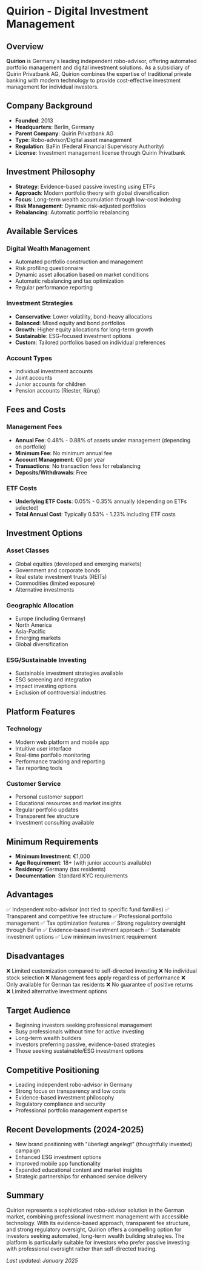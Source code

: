 # Quirion - Digital Investment Management

## Overview
**Quirion** is Germany's leading independent robo-advisor, offering automated portfolio management and digital investment solutions. As a subsidiary of Quirin Privatbank AG, Quirion combines the expertise of traditional private banking with modern technology to provide cost-effective investment management for individual investors.

## Company Background
- **Founded**: 2013
- **Headquarters**: Berlin, Germany
- **Parent Company**: Quirin Privatbank AG
- **Type**: Robo-advisor/Digital asset management
- **Regulation**: BaFin (Federal Financial Supervisory Authority)
- **License**: Investment management license through Quirin Privatbank

## Investment Philosophy
- **Strategy**: Evidence-based passive investing using ETFs
- **Approach**: Modern portfolio theory with global diversification
- **Focus**: Long-term wealth accumulation through low-cost indexing
- **Risk Management**: Dynamic risk-adjusted portfolios
- **Rebalancing**: Automatic portfolio rebalancing

## Available Services

### Digital Wealth Management
- Automated portfolio construction and management
- Risk profiling questionnaire
- Dynamic asset allocation based on market conditions
- Automatic rebalancing and tax optimization
- Regular performance reporting

### Investment Strategies
- **Conservative**: Lower volatility, bond-heavy allocations
- **Balanced**: Mixed equity and bond portfolios
- **Growth**: Higher equity allocations for long-term growth
- **Sustainable**: ESG-focused investment options
- **Custom**: Tailored portfolios based on individual preferences

### Account Types
- Individual investment accounts
- Joint accounts
- Junior accounts for children
- Pension accounts (Riester, Rürup)

## Fees and Costs

### Management Fees
- **Annual Fee**: 0.48% - 0.88% of assets under management (depending on portfolio)
- **Minimum Fee**: No minimum annual fee
- **Account Management**: €0 per year
- **Transactions**: No transaction fees for rebalancing
- **Deposits/Withdrawals**: Free

### ETF Costs
- **Underlying ETF Costs**: 0.05% - 0.35% annually (depending on ETFs selected)
- **Total Annual Cost**: Typically 0.53% - 1.23% including ETF costs

## Investment Options

### Asset Classes
- Global equities (developed and emerging markets)
- Government and corporate bonds
- Real estate investment trusts (REITs)
- Commodities (limited exposure)
- Alternative investments

### Geographic Allocation
- Europe (including Germany)
- North America
- Asia-Pacific
- Emerging markets
- Global diversification

### ESG/Sustainable Investing
- Sustainable investment strategies available
- ESG screening and integration
- Impact investing options
- Exclusion of controversial industries

## Platform Features

### Technology
- Modern web platform and mobile app
- Intuitive user interface
- Real-time portfolio monitoring
- Performance tracking and reporting
- Tax reporting tools

### Customer Service
- Personal customer support
- Educational resources and market insights
- Regular portfolio updates
- Transparent fee structure
- Investment consulting available

## Minimum Requirements
- **Minimum Investment**: €1,000
- **Age Requirement**: 18+ (with junior accounts available)
- **Residency**: Germany (tax residents)
- **Documentation**: Standard KYC requirements

## Advantages
✅ Independent robo-advisor (not tied to specific fund families)
✅ Transparent and competitive fee structure
✅ Professional portfolio management
✅ Tax optimization features
✅ Strong regulatory oversight through BaFin
✅ Evidence-based investment approach
✅ Sustainable investment options
✅ Low minimum investment requirement

## Disadvantages
❌ Limited customization compared to self-directed investing
❌ No individual stock selection
❌ Management fees apply regardless of performance
❌ Only available for German tax residents
❌ No guarantee of positive returns
❌ Limited alternative investment options

## Target Audience
- Beginning investors seeking professional management
- Busy professionals without time for active investing
- Long-term wealth builders
- Investors preferring passive, evidence-based strategies
- Those seeking sustainable/ESG investment options

## Competitive Positioning
- Leading independent robo-advisor in Germany
- Strong focus on transparency and low costs
- Evidence-based investment philosophy
- Regulatory compliance and security
- Professional portfolio management expertise

## Recent Developments (2024-2025)
- New brand positioning with "überlegt angelegt" (thoughtfully invested) campaign
- Enhanced ESG investment options
- Improved mobile app functionality
- Expanded educational content and market insights
- Strategic partnerships for enhanced service delivery

## Summary
Quirion represents a sophisticated robo-advisor solution in the German market, combining professional investment management with accessible technology. With its evidence-based approach, transparent fee structure, and strong regulatory oversight, Quirion offers a compelling option for investors seeking automated, long-term wealth building strategies. The platform is particularly suitable for investors who prefer passive investing with professional oversight rather than self-directed trading.

*Last updated: January 2025*
